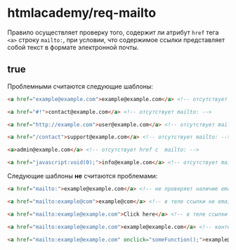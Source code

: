 # htmlacademy/req-mailto

Правило осуществляет проверку того, содержит ли атрибут `href` тега `<a>` строку `mailto:`, при условии, что содержимое ссылки представляет собой текст в формате электронной почты.

## true

Проблемными считаются следующие шаблоны:

```html
<a href="example@example.com">example@example.com</a> <!-- отсутствует mailto: -->

<a href="#!">contact@example.com</a> <!-- отсутствует mailto: -->

<a href="http://example.com">user@example.com</a> <!-- отсутствует mailto: -->

<a href="/contact">support@example.com</a> <!-- отсутствует mailto: -->

<a>admin@example.com</a> <!-- отсутствует href с  mailto: -->

<a href="javascript:void(0);">info@example.com</a> <!-- отсутствует mailto: -->
```

Следующие шаблоны **не** считаются проблемами:

```html
<a href="mailto:">example@example.com</a> <!-- не проверяет наличие email после mailto: -->

<a href="mailto:example@com">example@com</a> <!-- в теле ссылки не email -->

<a href="mailto:example@example.com">Click here</a> <!-- в теле ссылки не email -->

<a href="mailto:example@example.com">example@example.com</a> <!-- контентом ссылки является email, а href имеет mailto -->

<a href="mailto:example@example.com" onclick="someFunction();">example@example.com</a>
```
